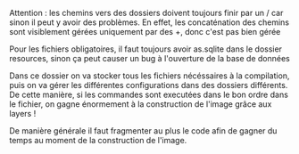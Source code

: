 Attention : les chemins vers des dossiers doivent toujours finir par un / car sinon il peut y avoir des problèmes.
En effet, les concaténation des chemins sont visiblement gérées uniquement par des +, donc c'est pas bien gérée

Pour les fichiers obligatoires, il faut toujours avoir as.sqlite dans le dossier resources, sinon ça peut causer un bug à l'ouverture de la base de données

Dans ce dossier on va stocker tous les fichiers nécéssaires à la compilation, puis on va gérer les différentes configurations dans des dossiers différents. De cette manière, 
si les commandes sont executées dans le bon ordre dans le fichier, on gagne énormement à la construction de l'image grâce aux layers !

De manière générale il faut fragmenter au plus le code afin de gagner du temps au moment de la construction de l'image.